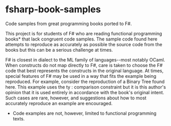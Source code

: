 fsharp-book-samples
===================

Code samples from great programming books ported to F#.

This project is for students of F# who are reading functional programming books* that lack congruent code samples. The sample code found here attempts to reproduce as accurately as possible the source code from the books but this can be a serious challenge at times.

F# is closest in dialect to the ML family of languages--most notably OCaml. When constructs do not map directly to F#, care is taken to choose the F# code that best represents the constructs in the original language. At times, special features of F# may be used in a way that fits the example being reproduced. For example, consider the reproduction of a Binary Tree found here. This example uses the ty : comparison constraint but it is this author's opinion that it is used entirely in accordance with the book's original intent. Such cases are rare, however, and suggestions about how to most accurately reproduce an example are encouraged.

* Code examples are not, however, limited to functional programming texts.
